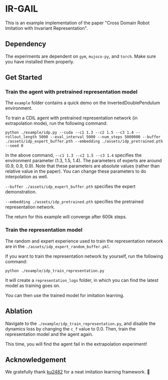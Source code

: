 
# IR-GAIL
This is an example implementation of the paper "Cross Domain Robot Imitation with Invariant Representation". 

## Dependency

The experiments are dependent on ``gym``, ``mujoco-py``, and ``torch``. Make sure you have installed them properly.

## Get Started

### Train the agent with pretrained representation model
The ``example`` folder contains a quick demo on the InvertedDoublePendulum environment. 

To train a CDIL agent with pretrained representation network (in extrapolation mode), run the following command:

````
python ./example/idp.py --cuda --c1 1.3 --c2 1.5 --c3 1.4 --rollout_length 5000 --eval_interval 5000 --num_steps 5000000 --buffer ./assets/idp_expert_buffer.pth --embedding ./assets/idp_pretrained.pth --seed 0
````

In the above command, ``--c1 1.3 --c2 1.5 --c3 1.4`` specifies the environment parameter (1.3, 1.5, 1.4). The parameters of experts are around (0.9, 0.9, 0.9). Note that these parameters are absolute values (rather than relative value in the paper). You can change these parameters to do interpolation as well.

``--buffer ./assets/idp_expert_buffer.pth`` specifies the expert demonstration. 

``--embedding ./assets/idp_pretrained.pth`` specifies the pretrained representation network.

The return for this example will converge after 600k steps.

### Train the representation model

The random and expert experience used to train the representation network are in the ``./assets/idp_expert_random_buffer.pkl``.

If you want to train the representation network by yourself, run the following command:

````
python ./example/idp_train_representation.py
````

It will create a ``representation_logs`` folder, in which you can find the latest model as training goes on.

You can then use the trained model for imitation learning.

## Ablation
Navigate to the ``./example/idp_train_representation.py``, and disable the dynamics loss by changing the ``c_f`` value to 0.0. Then, train the representation model and the agent again. 

This time, you will find the agent fail in the extrapolation experiment!

## Acknowledgement
We gratefully thank [ku2482][1] for a neat imitation learning framework. 🙂


[1]: https://github.com/ku2482/gail-airl-ppo.pytorch

